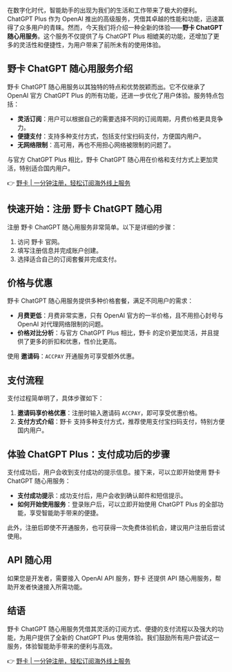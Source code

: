 在数字化时代，智能助手的出现为我们的生活和工作带来了极大的便利。ChatGPT Plus 作为 OpenAI 推出的高级服务，凭借其卓越的性能和功能，迅速赢得了众多用户的青睐。然而，今天我们将介绍一种全新的体验——**野卡 ChatGPT 随心用服务**。这个服务不仅提供了与 ChatGPT Plus 相媲美的功能，还增加了更多的灵活性和便捷性，为用户带来了前所未有的使用体验。

## 野卡 ChatGPT 随心用服务介绍

野卡 ChatGPT 随心用服务以其独特的特点和优势脱颖而出。它不仅继承了 OpenAI 官方 ChatGPT Plus 的所有功能，还进一步优化了用户体验。服务特点包括：

- **灵活订阅**：用户可以根据自己的需要选择不同的订阅周期，月费价格更具竞争力。
- **便捷支付**：支持多种支付方式，包括支付宝扫码支付，方便国内用户。
- **无网络限制**：高可用，再也不用担心网络被限制的问题了。

与官方 ChatGPT Plus 相比，野卡 ChatGPT 随心用在价格和支付方式上更加灵活，特别适合国内用户。

👉 [野卡 | 一分钟注册，轻松订阅海外线上服务](https://bit.ly/bewildcard)

## 快速开始：注册 野卡 ChatGPT 随心用

注册 野卡 ChatGPT 随心用服务非常简单。以下是详细的步骤：

1. 访问 野卡 官网。
2. 填写注册信息并完成账户创建。
3. 选择适合自己的订阅套餐并完成支付。

## 价格与优惠

野卡 ChatGPT 随心用服务提供多种价格套餐，满足不同用户的需求：

- **月费更低**：月费非常实惠，只有 OpenAI 官方的一半价格，且不用担心封号与 OpenAI 对代理网络限制的问题。
- **价格对比分析**：与官方 ChatGPT Plus 相比，野卡 的定价更加灵活，并且提供了更多的折扣和优惠，性价比更高。

使用 **邀请码**：`ACCPAY` 开通服务可享受额外优惠。

## 支付流程

支付过程简单明了，具体步骤如下：

1. **邀请码享价格优惠**：注册时输入邀请码 `ACCPAY`，即可享受优惠价格。
2. **支付方式介绍**：野卡 支持多种支付方式，推荐使用支付宝扫码支付，特别方便国内用户。

## 体验 ChatGPT Plus：支付成功后的步骤

支付成功后，用户会收到支付成功的提示信息。接下来，可以立即开始使用 野卡 ChatGPT 随心用服务：

- **支付成功提示**：成功支付后，用户会收到确认邮件和短信提示。
- **如何开始使用服务**：登录账户后，可以立即开始使用 ChatGPT Plus 的全部功能，享受智能助手带来的便捷。

此外，注册后即使不开通服务，也可获得一次免费体验机会，建议用户注册后尝试使用。

## API 随心用

如果您是开发者，需要接入 OpenAI API 服务，野卡 还提供 API 随心用服务，帮助开发者快速接入所需功能。

## 结语

野卡 ChatGPT 随心用服务凭借其灵活的订阅方式、便捷的支付流程以及强大的功能，为用户提供了全新的 ChatGPT Plus 使用体验。我们鼓励所有用户尝试这一服务，体验智能助手带来的便利与高效。

👉 [野卡 | 一分钟注册，轻松订阅海外线上服务](https://bit.ly/bewildcard)